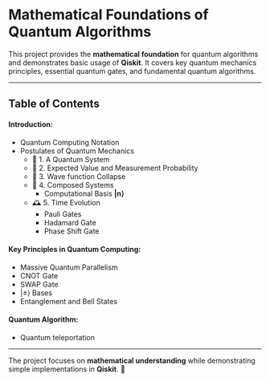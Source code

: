 # Mathematical Foundations of Quantum Algorithms  

This project provides the **mathematical foundation** for quantum algorithms and demonstrates basic usage of **Qiskit**. It covers key quantum mechanics principles, essential quantum gates, and fundamental quantum algorithms.  
***
## Table of Contents

#### Introduction:
- Quantum Computing Notation
- Postulates of Quantum Mechanics
    - 📜 1. A Quantum System  
    - 🔎 2. Expected Value and Measurement Probability  
    - 🌊 3. Wave function Collapse
    - 🔗 4. Composed Systems  
        - Computational Basis $\mathbf{|n\rangle}$
    - 🕰️ 5. Time Evolution
        - Pauli Gates
        - Hadamard Gate
        - Phase Shift Gate
#### Key Principles in Quantum Computing:
- Massive Quantum Parallelism
- CNOT Gate
- SWAP Gate
- $|\pm\rangle$ Bases
- Entanglement and Bell States

#### Quantum Algorithm:
- Quantum teleportation 
***
The project focuses on **mathematical understanding** while demonstrating simple implementations in **Qiskit**. 🚀  